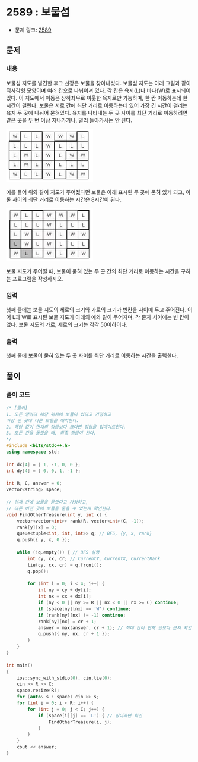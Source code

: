# 2589 : 보물섬
- 문제 링크: [2589](https://www.acmicpc.net/problem/2589)

## 문제
### 내용
보물섬 지도를 발견한 후크 선장은 보물을 찾아나섰다. 보물섬 지도는 아래 그림과 같이 직사각형 모양이며 여러 칸으로 나뉘어져 있다. 각 칸은 육지(L)나 바다(W)로 표시되어 있다. 이 지도에서 이동은 상하좌우로 이웃한 육지로만 가능하며, 한 칸 이동하는데 한 시간이 걸린다. 보물은 서로 간에 최단 거리로 이동하는데 있어 가장 긴 시간이 걸리는 육지 두 곳에 나뉘어 묻혀있다. 육지를 나타내는 두 곳 사이를 최단 거리로 이동하려면 같은 곳을 두 번 이상 지나가거나, 멀리 돌아가서는 안 된다.

![4_5_1](../image/4_5_1.png)

예를 들어 위와 같이 지도가 주어졌다면 보물은 아래 표시된 두 곳에 묻혀 있게 되고, 이 둘 사이의 최단 거리로 이동하는 시간은 8시간이 된다.

![4_5_2](../image/4_5_2.png)

보물 지도가 주어질 때, 보물이 묻혀 있는 두 곳 간의 최단 거리로 이동하는 시간을 구하는 프로그램을 작성하시오.

### 입력
첫째 줄에는 보물 지도의 세로의 크기와 가로의 크기가 빈칸을 사이에 두고 주어진다. 이어 L과 W로 표시된 보물 지도가 아래의 예와 같이 주어지며, 각 문자 사이에는 빈 칸이 없다. 보물 지도의 가로, 세로의 크기는 각각 50이하이다.

### 출력
첫째 줄에 보물이 묻혀 있는 두 곳 사이를 최단 거리로 이동하는 시간을 출력한다.

## 풀이
### 풀이 코드
```cpp
/* [풀이]
1. 모든 땅마다 해당 위치에 보물이 있다고 가정하고
가장 먼 곳에 다른 보물을 배치한다.
2. 해당 값이 현재의 정답보다 크다면 정답을 업데이트한다.
3. 모든 칸을 돌았을 때, 최종 정답이 된다.
*/
#include <bits/stdc++.h>
using namespace std;

int dx[4] = { 1, -1, 0, 0 };
int dy[4] = { 0, 0, 1, -1 };

int R, C, answer = 0;
vector<string> space;

// 현재 칸에 보물을 묻었다고 가정하고,
// 다른 어떤 곳에 보물을 묻을 수 있는지 확인한다.
void FindOtherTreasure(int y, int x) {
	vector<vector<int>> rank(R, vector<int>(C, -1));
	rank[y][x] = 0;
	queue<tuple<int, int, int>> q; // BFS, {y, x, rank}
	q.push({ y, x, 0 });

	while (!q.empty()) { // BFS 실행
		int cy, cx, cr; // CurrentY, CurrentX, CurrentRank
		tie(cy, cx, cr) = q.front();
		q.pop();

		for (int i = 0; i < 4; i++) {
			int ny = cy + dy[i];
			int nx = cx + dx[i];
			if (ny < 0 || ny >= R || nx < 0 || nx >= C) continue;
			if (space[ny][nx] == 'W') continue;
			if (rank[ny][nx] != -1) continue;
			rank[ny][nx] = cr + 1;
			answer = max(answer, cr + 1); // 최대 칸이 현재 답보다 큰지 확인
			q.push({ ny, nx, cr + 1 });
		}
	}
}

int main()
{
	ios::sync_with_stdio(0), cin.tie(0);
	cin >> R >> C;
	space.resize(R);
	for (auto& s : space) cin >> s;
	for (int i = 0; i < R; i++) {
		for (int j = 0; j < C; j++) {
			if (space[i][j] == 'L') { // 땅이라면 확인
				FindOtherTreasure(i, j);
			}
		}
	}
	cout << answer;
}
```